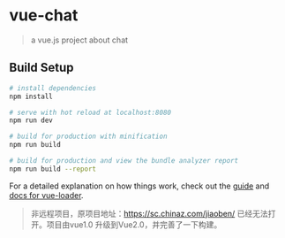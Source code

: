 # vue-chat

> a vue.js project about chat

## Build Setup

``` bash
# install dependencies
npm install

# serve with hot reload at localhost:8080
npm run dev

# build for production with minification
npm run build

# build for production and view the bundle analyzer report
npm run build --report
```

For a detailed explanation on how things work, check out the [guide](http://vuejs-templates.github.io/webpack/) and [docs for vue-loader](http://vuejs.github.io/vue-loader).
> 非远程项目，原项目地址：https://sc.chinaz.com/jiaoben/  已经无法打开。项目由vue1.0 升级到Vue2.0，并完善了一下构建。
